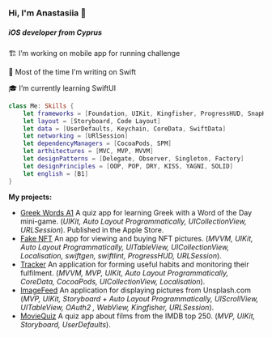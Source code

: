 <h3 align="left">Hi, I'm Anastasiia 👋</h3>
<h5 align="left">iOS developer from Cyprus</h5>

🏗️ I’m working on mobile app for running challenge 

🍏 Most of the time I'm writing on Swift

🎓 I’m currently learning SwiftUI

```swift
class Me: Skills {
    let frameworks = [Foundation, UIKit, Kingfisher, ProgressHUD, SnapKit]
    let layout = [Storyboard, Code Layout]
    let data = [UserDefaults, Keychain, CoreData, SwiftData]
    let networking = [URlSession]
    let dependencyManagers = [CocoaPods, SPM]
    let arthitectures = [MVC, MVP, MVVM]
    let designPatterns = [Delegate, Observer, Singleton, Factory]
    let designPrinciples = [OOP, POP, DRY, KISS, YAGNI, SOLID]
    let english = [B1]
}
```

 **My projects:**

- [Greek Words A1](https://github.com/Azonaz/GreekWords) A quiz app for learning Greek with a Word of the Day mini-game. (*UIKit, Auto Layout Programmatically, UICollectionView, URLSession*). Published in the Apple Store.
- [Fake NFT](https://github.com/Azonaz/iOS-FakeNFT-StarterProject-Public) An app for viewing and buying NFT pictures. (*MVVM, UIKit, Auto Layout Programmatically, UITableView, UICollectionView, Localisation, swiftgen, swiftlint, ProgressHUD, URLSession*).
- [Tracker](https://github.com/Azonaz/Tracker) An application for forming useful habits and monitoring their fulfilment. (*MVVM, MVP, UIKit, Auto Layout Programmatically, CoreData, CocoaPods, UICollectionView, Localisation*).
- [ImageFeed](https://github.com/Azonaz/ImageFeed) An application for displaying pictures from Unsplash.com (*MVP, UIKit, Storyboard + Auto Layout Programmatically, UIScrollView, UITableView, OAuth2 , WebView, Kingfisher, URLSession*).
- [MovieQuiz](https://github.com/Azonaz/MovieQuiz-ios) A quiz app about films from the IMDB top 250. (*MVP, UIKit, Storyboard, UserDefaults*).
